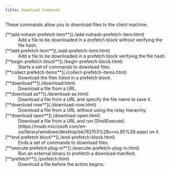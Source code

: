 ```yaml
---
title: Download Commands
---
```


These commands allow you to download files to the client machine.

<dl>

  <dt>[**add nohash prefetch item**](./add-nohash-prefetch-item.html)</dt>
  <dd>Add a file to be downloaded in a prefetch block without verifying the file hash.</dd>

  <dt>[**add prefetch item**](./add-prefetch-item.html)</dt>
  <dd>Add a file to be downloaded in a prefetch block verifying the file hash.</dd>

  <dt>[**begin prefetch block**](./begin-prefetch-block.html)</dt>
  <dd>Starts a set of commands to download files.</dd>

  <dt>[**collect prefetch items**](./collect-prefetch-items.html)</dt>
  <dd>Download the files listed in a prefetch block.</dd>

  <dt>[**download**](./download.html)</dt>
  <dd>Download a file from a URL.</dd>

  <dt>[**download as**](./download-as.html)</dt>
  <dd>Download a file from a URL and specify the file name to save it.</dd>

  <dt>[**download now**](./download-now.html)</dt>
  <dd>Download a file from a URL without using the relay hierarchy.</dd>

  <dt>[**download open**](./download-open.html)</dt>
  <dd>Download a file from a URL and run [ShellExecute](https://msdn.microsoft.com/en-us/library/windows/desktop/bb762153%28v=vs.85%29.aspx) on it.</dd>

  <dt>[**end prefetch block**](./end-prefetch-block.html)</dt>
  <dd>Ends a set of commands to download files.</dd>

  <dt>[**execute prefetch plug-in**](./execute-prefetch-plug-in.html)</dt>
  <dd>Run an external binary to prefetch a download manifest.</dd>

  <dt>[**prefetch**](./prefetch.html)</dt>
  <dd>Download a file before the action begins.</dd>

</dl>
